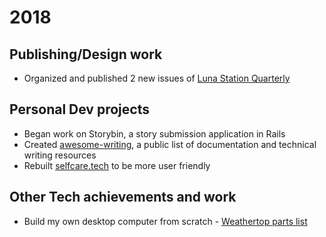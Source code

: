 # 2018

## Publishing/Design work

- Organized and published 2 new issues of [Luna Station Quarterly](http://lunastationquarterly.com/)

## Personal Dev projects

- Began work on Storybin, a story submission application in Rails
- Created [awesome-writing](https://github.com/jenniferlynparsons/awesome-writing), a public list of documentation and technical writing resources
- Rebuilt [selfcare.tech](http://selfcare.tech) to be more user friendly

## Other Tech achievements and work

- Build my own desktop computer from scratch - [Weathertop parts list](https://pcpartpicker.com/b/P4GG3C)
